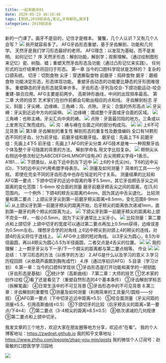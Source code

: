 ```yaml
---
title: 一起来画牙01
date: 2020-05-23 16:18:48
tags: [周锐,2019锐读会,笔记,牙体解剖,画牙]
categories: 2019锐读会
---
```

新的一门课了。画牙不是目的，记住才是根本。
饕餮，几个人认识？又有几个人会写？
![](https://zymblog-1258069789.cos.ap-chengdu.myqcloud.com/blog0152-2019rdh/028/01.png)
拆开就容易多了。
AFG牙齿形态重塑，基于牙齿解剖、功能和几何学。
天然牙是我们学习形态最好的老师。
AFG理念：以发现为基础，而不是发明。
如何记忆？
序
天然牙形态：解剖功能，解剖学；观察理解。（通过绘制图形来记忆）瓷、树脂、蜡；重塑天然牙齿形态及功能（通过凸形记忆来实践）。
任何形式的治疗结果终将回归于形态。
第一章 当今的口腔科学现状是怎样的？
复杂的口颌系统。
切牙：切割食物
尖牙：穿透撕裂食物
前磨牙：捣碎食物
磨牙：磨细食物
功能决定形态，形态体现功能。
重塑牙齿动态的功能要比静态的牙形困难很多。
重塑静态的牙齿形态就简单许多。
牙齿形态-牙列及咬合-下颌功能运动-咬合重建-联合应用。AFG主要是前两步。
高斯钟形曲线，中间的出现频率最高。
第二章 大师的技艺
艺术家们在创作前都会勾勒出相应的点和线。
牙齿解剖标志
牙尖、斜面；牙尖嵴、边缘嵴、三角嵴；沟、点隙。
牙尖：合面的外形高点
![](https://zymblog-1258069789.cos.ap-chengdu.myqcloud.com/blog0152-2019rdh/028/02.png)
牙尖嵴：牙尖到近远中方向的延伸。
![](https://zymblog-1258069789.cos.ap-chengdu.myqcloud.com/blog0152-2019rdh/028/03.png)
边缘嵴：围成整个牙面或牙合面的区域。
![](https://zymblog-1258069789.cos.ap-chengdu.myqcloud.com/blog0152-2019rdh/028/04.png)
三角嵴：也称主嵴。牙尖汇向中央的嵴。
![](https://zymblog-1258069789.cos.ap-chengdu.myqcloud.com/blog0152-2019rdh/028/05.png)
点隙：牙面最凹陷的地方。三条或以上发育沟汇聚而成的。
![](https://zymblog-1258069789.cos.ap-chengdu.myqcloud.com/blog0152-2019rdh/028/06.png)
沟：嵴与嵴在合面之间的部分构成沟。
![](https://zymblog-1258069789.cos.ap-chengdu.myqcloud.com/blog0152-2019rdh/028/07.png)
![](https://zymblog-1258069789.cos.ap-chengdu.myqcloud.com/blog0152-2019rdh/028/08.png)
上6不可见背景
![](https://zymblog-1258069789.cos.ap-chengdu.myqcloud.com/blog0152-2019rdh/028/09.png)
第3章 牙齿解剖的重复性
解剖形态的重复性及数值编码
全口有14颗形态不同的牙齿，分为前牙组、前磨牙组和磨牙组。
磨牙组：先画上下6
前磨牙组：先画上4下5
前牙组：先画上1
AFG的牙尖分类
AFG技术是唯一一种观察牙齿个体及整个牙弓隐匿的背景的方法。
解剖学命名
用文字比较复杂。
![](https://zymblog-1258069789.cos.ap-chengdu.myqcloud.com/blog0152-2019rdh/028/10.png)
颊侧尖从右侧远中依次标记为ABCDEFGHILMNOP(没有JK)
舌尖用颊尖字母+1表示。A1B1....
![](https://zymblog-1258069789.cos.ap-chengdu.myqcloud.com/blog0152-2019rdh/028/11.png)
下颌类似，从右下远中到左下远中
![](https://zymblog-1258069789.cos.ap-chengdu.myqcloud.com/blog0152-2019rdh/028/12.png)
上6的卡氏尖(π)，下6的远中尖(Ω)，下5的远中尖(Ψ)用希腊字母表示。
![](https://zymblog-1258069789.cos.ap-chengdu.myqcloud.com/blog0152-2019rdh/028/13.png)
测量及如何测量？
简单的工具——分规。
即使在完全不同的牙齿形态中也存在恒定的尺寸关系。
测量结果的比较和AFG第一要点：下颌中切牙的近远中距离约等于5.5mm，其它牙齿颊舌牙尖之间距离的变化范围：5-6mm
咬合面的测量
磨牙前磨牙颊舌尖之间的距离，在[5,6]范围内。
一个例外：下颌4的颊舌尖距离约4mm，因为其远中舌尖退化。
比较测量和第二要点：上颌尖牙牙尖到第一前磨牙颊尖距离≈8.5mm，变化范围8-9mm
![](https://zymblog-1258069789.cos.ap-chengdu.myqcloud.com/blog0152-2019rdh/028/14.png)
从上颌尖牙到第一前磨牙颊尖的距离开始，后牙颊尖的距离依次递减1mm，直到第一磨牙的两个颊尖的距离为止。
![](https://zymblog-1258069789.cos.ap-chengdu.myqcloud.com/blog0152-2019rdh/028/15.png)
下颌尖牙到第一前磨牙颊尖的距离和上颌不完全一样，一般小0.5mm，因为下尖牙通常比上尖牙小。
![](https://zymblog-1258069789.cos.ap-chengdu.myqcloud.com/blog0152-2019rdh/028/16.png)
比较测量：第二要点和上颌切牙
上颌中切牙的宽度可以通过第二要点再加上0.5mm获得，边缘误差为0.5mm左右。
理想牙合学的对角线
上6远中颊尖到对颌上4的颊尖的连线，对颌4的舌尖将位于连线上。
![](https://zymblog-1258069789.cos.ap-chengdu.myqcloud.com/blog0152-2019rdh/028/17.png)
AFG中上颌的短对角线。
以3牙尖为圆心，8.5为半径画圆，再以4颊尖为圆心5.5为半径画圆，二者交点是4舌尖的位置。
![](https://zymblog-1258069789.cos.ap-chengdu.myqcloud.com/blog0152-2019rdh/028/18.png)
![](https://zymblog-1258069789.cos.ap-chengdu.myqcloud.com/blog0152-2019rdh/028/19.png)
我的理解：上一颗牙牙尖与下一牙/下一个腭尖的距离都与第二要点相等。
作业
![](https://zymblog-1258069789.cos.ap-chengdu.myqcloud.com/blog0152-2019rdh/028/20.png)
![](https://zymblog-1258069789.cos.ap-chengdu.myqcloud.com/blog0152-2019rdh/028/21.png)
总结：
1.学习形态的方法（以练字的方法）
2.AFG是什么以及学习的意义
3.学习历程回顾（从依葫芦画瓢到胸有成竹）
4.序（通过序初识AFG）
5.目录（学习计划）
6.第一章：当今的口腔科学现状
①牙齿形态是打开功能和美学的一把钥匙（牙齿形态是基础）
②统计学（高斯曲线）
7.第二章：大师的技艺
①艺术家的创作过程
②看了还是看见了（重塑自然形态的4个基本条件）
③牙齿解剖学标志（拆解笔画）
④日常生活中的不可见背景
⑤牙齿形态中的不可见背景
8.第三章：牙齿解剖的重要性
③测量及如何测量（利用简单的工具量尺/圆规——分规）
④AFG第一要点（下中切牙近远中距离≈5.5）
⑤咬合面测量（牙尖间距的测量≈5.5，引用高斯曲线±0.5）
⑥下颌切牙的比较（后牙颊舌尖的距离=第一要点/下4≈4）
⑦第二要点（3-4颊尖的距离≈8.5±0.5）
⑧依次递减的几何规律
⑨第二要点和上颌中切牙。


我发文章的三个地方，欢迎大家在朋友圈等地方分享，欢迎点“在看”。
我的个人博客地址：https://zwdnet.github.io
我的知乎文章地址： https://www.zhihu.com/people/zhao-you-min/posts
我的微信个人订阅号：赵瑜敏的口腔医学学习园地


![](https://zymblog-1258069789.cos.ap-chengdu.myqcloud.com/other/wx.jpg)